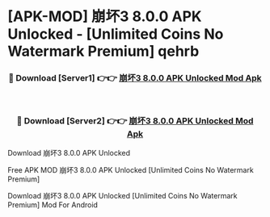 # [APK-MOD] 崩坏3 8.0.0 APK Unlocked - [Unlimited Coins No Watermark Premium] qehrb



<div align="center">
<h3>🔴 Download [Server1] 👉👉 <a href="https://momento.my/?title=崩坏3_8.0.0_APK_Unlocked">崩坏3 8.0.0 APK Unlocked Mod Apk</a></h3><br>

<h3>🔴 Download [Server2] 👉👉 <a href="https://momento.my/?title=崩坏3_8.0.0_APK_Unlocked">崩坏3 8.0.0 APK Unlocked Mod Apk</a></h3>
</div>



Download 崩坏3 8.0.0 APK Unlocked 

Free APK MOD 崩坏3 8.0.0 APK Unlocked [Unlimited Coins No Watermark Premium]

Download 崩坏3 8.0.0 APK Unlocked [Unlimited Coins No Watermark Premium] Mod For Android
